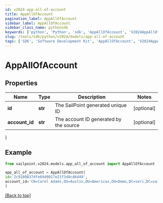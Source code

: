 ```yaml
---
id: v2024-app-all-of-account
title: AppAllOfAccount
pagination_label: AppAllOfAccount
sidebar_label: AppAllOfAccount
sidebar_class_name: pythonsdk
keywords: ['python', 'Python', 'sdk', 'AppAllOfAccount', 'V2024AppAllOfAccount'] 
slug: /tools/sdk/python/v2024/models/app-all-of-account
tags: ['SDK', 'Software Development Kit', 'AppAllOfAccount', 'V2024AppAllOfAccount']
---
```


# AppAllOfAccount


## Properties

Name | Type | Description | Notes
------------ | ------------- | ------------- | -------------
**id** | **str** | The SailPoint generated unique ID | [optional] 
**account_id** | **str** | The account ID generated by the source | [optional] 
}

## Example

```python
from sailpoint.v2024.models.app_all_of_account import AppAllOfAccount

app_all_of_account = AppAllOfAccount(
id='2c9180837dfe6949017e21f3d8cd6d49',
account_id='CN=Carol Adams,OU=Austin,OU=Americas,OU=Demo,DC=seri,DC=sailpointdemo,DC=com'
)

```
[[Back to top]](#) 

